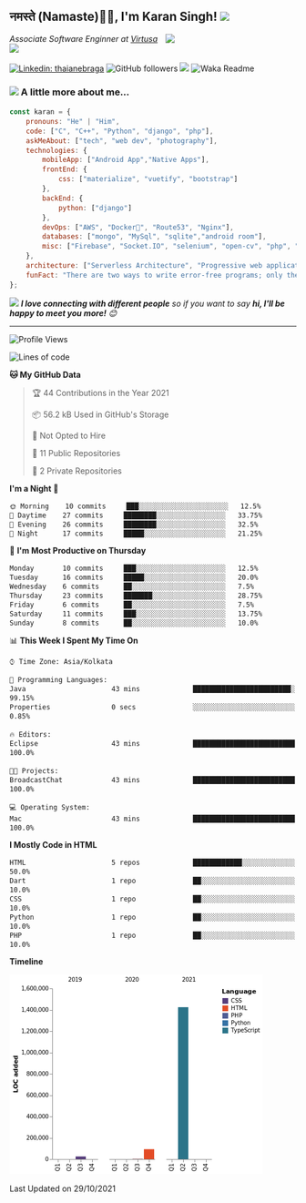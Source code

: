 <h2>नमस्ते (Namaste)🙏🏻, I'm Karan Singh! <img src="https://media.giphy.com/media/12oufCB0MyZ1Go/giphy.gif" width="50"></h2>
<img align='right' src="https://media.giphy.com/media/M9gbBd9nbDrOTu1Mqx/giphy.gif" width="230">
<p><em>Associate Software Enginner at <a href="https://www.srmist.edu.in/">Virtusa</a><img src="https://media.giphy.com/media/WUlplcMpOCEmTGBtBW/giphy.gif" width="30"> 
</em></p>


[![Linkedin: thaianebraga](https://img.shields.io/badge/-karan-blue?style=flat-square&logo=Linkedin&logoColor=white&link=https://www.linkedin.com/in/karan-singh-376204160/)](https://www.linkedin.com/in/karan-singh-376204160/)
![GitHub followers](https://img.shields.io/github/followers/karan06126?label=Follow&style=social)
![](https://visitor-badge.glitch.me/badge?page_id=karan06126.karan06126)
![Waka Readme](https://github.com/karan06126/karan06126/workflows/Waka%20Readme/badge.svg)

### <img src="https://media.giphy.com/media/VgCDAzcKvsR6OM0uWg/giphy.gif" width="50"> A little more about me...  

```javascript
const karan = {
    pronouns: "He" | "Him",
    code: ["C", "C++", "Python", "django", "php"],
    askMeAbout: ["tech", "web dev", "photography"],
    technologies: {
        mobileApp: ["Android App","Native Apps"],
        frontEnd: {
            css: ["materialize", "vuetify", "bootstrap"]
        },
        backEnd: {
            python: ["django"]
        },
        devOps: ["AWS", "Docker🐳", "Route53", "Nginx"],
        databases: ["mongo", "MySql", "sqlite","android room"],
        misc: ["Firebase", "Socket.IO", "selenium", "open-cv", "php", "SuiteApp"]
    },
    architecture: ["Serverless Architecture", "Progressive web applications", "Single page applications"],
    funFact: "There are two ways to write error-free programs; only the third one works"
};
```

<img src="https://media.giphy.com/media/LnQjpWaON8nhr21vNW/giphy.gif" width="60"> <em><b>I love connecting with different people</b> so if you want to say <b>hi, I'll be happy to meet you more!</b> 😊</em>

---

<!--START_SECTION:waka-->
![Profile Views](http://img.shields.io/badge/Profile%20Views-0-blue)

![Lines of code](https://img.shields.io/badge/From%20Hello%20World%20I%27ve%20Written-1.5%20million%20lines%20of%20code-blue)

**🐱 My GitHub Data** 

> 🏆 44 Contributions in the Year 2021
 > 
> 📦 56.2 kB Used in GitHub's Storage 
 > 
> 🚫 Not Opted to Hire
 > 
> 📜 11 Public Repositories 
 > 
> 🔑 2 Private Repositories  
 > 
**I'm a Night 🦉** 

```text
🌞 Morning    10 commits     ███░░░░░░░░░░░░░░░░░░░░░░   12.5% 
🌆 Daytime    27 commits     ████████░░░░░░░░░░░░░░░░░   33.75% 
🌃 Evening    26 commits     ████████░░░░░░░░░░░░░░░░░   32.5% 
🌙 Night      17 commits     █████░░░░░░░░░░░░░░░░░░░░   21.25%

```
📅 **I'm Most Productive on Thursday** 

```text
Monday       10 commits     ███░░░░░░░░░░░░░░░░░░░░░░   12.5% 
Tuesday      16 commits     █████░░░░░░░░░░░░░░░░░░░░   20.0% 
Wednesday    6 commits      ██░░░░░░░░░░░░░░░░░░░░░░░   7.5% 
Thursday     23 commits     ███████░░░░░░░░░░░░░░░░░░   28.75% 
Friday       6 commits      ██░░░░░░░░░░░░░░░░░░░░░░░   7.5% 
Saturday     11 commits     ███░░░░░░░░░░░░░░░░░░░░░░   13.75% 
Sunday       8 commits      ██░░░░░░░░░░░░░░░░░░░░░░░   10.0%

```


📊 **This Week I Spent My Time On** 

```text
⌚︎ Time Zone: Asia/Kolkata

💬 Programming Languages: 
Java                     43 mins             ████████████████████████░   99.15% 
Properties               0 secs              ░░░░░░░░░░░░░░░░░░░░░░░░░   0.85%

🔥 Editors: 
Eclipse                  43 mins             █████████████████████████   100.0%

🐱‍💻 Projects: 
BroadcastChat            43 mins             █████████████████████████   100.0%

💻 Operating System: 
Mac                      43 mins             █████████████████████████   100.0%

```

**I Mostly Code in HTML** 

```text
HTML                     5 repos             ████████████░░░░░░░░░░░░░   50.0% 
Dart                     1 repo              ██░░░░░░░░░░░░░░░░░░░░░░░   10.0% 
CSS                      1 repo              ██░░░░░░░░░░░░░░░░░░░░░░░   10.0% 
Python                   1 repo              ██░░░░░░░░░░░░░░░░░░░░░░░   10.0% 
PHP                      1 repo              ██░░░░░░░░░░░░░░░░░░░░░░░   10.0%

```


**Timeline**

![Chart not found](https://raw.githubusercontent.com/karan06126/karan06126/master/charts/bar_graph.png) 


 Last Updated on 29/10/2021
<!--END_SECTION:waka-->

